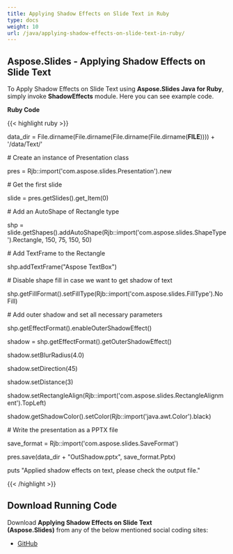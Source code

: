 ```yaml
---
title: Applying Shadow Effects on Slide Text in Ruby
type: docs
weight: 10
url: /java/applying-shadow-effects-on-slide-text-in-ruby/
---
```


## **Aspose.Slides - Applying Shadow Effects on Slide Text**
To Apply Shadow Effects on Slide Text using **Aspose.Slides Java for Ruby**, simply invoke **ShadowEffects** module. Here you can see example code.

**Ruby Code**

{{< highlight ruby >}}

 data_dir = File.dirname(File.dirname(File.dirname(File.dirname(__FILE__)))) + '/data/Text/'



\# Create an instance of Presentation class

pres = Rjb::import('com.aspose.slides.Presentation').new

\# Get the first slide

slide = pres.getSlides().get_Item(0)

\# Add an AutoShape of Rectangle type

shp = slide.getShapes().addAutoShape(Rjb::import('com.aspose.slides.ShapeType').Rectangle, 150, 75, 150, 50)

\# Add TextFrame to the Rectangle

shp.addTextFrame("Aspose TextBox")

\# Disable shape fill in case we want to get shadow of text

shp.getFillFormat().setFillType(Rjb::import('com.aspose.slides.FillType').NoFill)

\# Add outer shadow and set all necessary parameters

shp.getEffectFormat().enableOuterShadowEffect()

shadow = shp.getEffectFormat().getOuterShadowEffect()

shadow.setBlurRadius(4.0)

shadow.setDirection(45)

shadow.setDistance(3)

shadow.setRectangleAlign(Rjb::import('com.aspose.slides.RectangleAlignment').TopLeft)

shadow.getShadowColor().setColor(Rjb::import('java.awt.Color').black)

\# Write the presentation as a PPTX file

save_format = Rjb::import('com.aspose.slides.SaveFormat')

pres.save(data_dir + "OutShadow.pptx", save_format.Pptx)

puts "Applied shadow effects on text, please check the output file."

{{< /highlight >}}
## **Download Running Code**
Download **Applying Shadow Effects on Slide Text (Aspose.Slides)** from any of the below mentioned social coding sites:

- [GitHub](https://github.com/aspose-slides/Aspose.Slides-for-Java/blob/master/Plugins/Aspose_Slides_Java_for_Ruby/lib/asposeslidesjava/Text/shadoweffects.rb)
